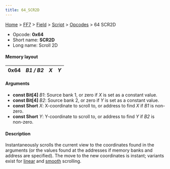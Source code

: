 ```yaml
---
title: 64_SCR2D
---
```


[Home](../../../../Main_Page.md) > [FF7](../../../../FF7.md) > [Field](../../../Field.md) > [Script](../../Script.md) > [Opcodes](../Opcodes.md) > 64 SCR2D

-   Opcode: **0x64**
-   Short name: **SCR2D**
-   Long name: Scroll 2D

#### Memory layout

| 0x64 | *B1 / B2* | *X* | *Y* |
|------|-----------|-----|-----|

#### Arguments

-   **const Bit\[4\]** *B1*: Source bank 1, or zero if *X* is set as a constant value.
-   **const Bit\[4\]** *B2*: Source bank 2, or zero if *Y* is set as a constant value.
-   **const Short** *X*: X-coordinate to scroll to, or address to find *X* if *B1* is non-zero.
-   **const Short** *Y*: Y-coordinate to scroll to, or address to find *Y* if *B2* is non-zero.

#### Description

Instantaneously scrolls the current view to the coordinates found in the arguments (or the values found at the addresses if memory banks and address are specified). The move to the new coordinates is instant; variants exist for [linear](FF7/Field/Script/Opcodes/68_SCR2DL "wikilink") and [smooth](66_SCR2DC.md) scrolling.
